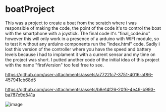 # boatProject
This was a project to create a boat from the scratch where i was responsible of making the code, the point of the code it's to control the boat with the smartphone with a joystick. The final code it's "final_code.ino" however this will only work in a presence of a arduino with WIFI module, so to test it without any arduino components run the "index.html" code. Sadly i lost this version of the controller where you have the speed and battery levels because i had to implament it with a current sensor and my time on the project was short. I putted another code of the initial idea of this project with the name "firstVersion" too feel free to see.


https://github.com/user-attachments/assets/a7722fc7-3751-4016-af86-457941cb68d5

https://github.com/user-attachments/assets/b8e14f26-20f6-4e49-b993-ba787e9d541a

![image](https://github.com/user-attachments/assets/15f011c9-fb32-47ee-a6c0-478d92ba085e)

